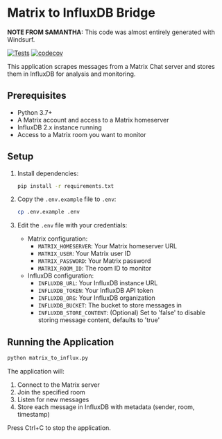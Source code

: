 # Matrix to InfluxDB Bridge

**NOTE FROM SAMANTHA:** This code was almost entirely generated with Windsurf.

[![Tests](https://github.com/samanthavbarron/matrix-to-influxdb/actions/workflows/tests.yml/badge.svg)](https://github.com/samanthavbarron/matrix-to-influxdb/actions/workflows/tests.yml)
[![codecov](https://codecov.io/gh/samanthavbarron/matrix-to-influxdb/branch/main/graph/badge.svg)](https://codecov.io/gh/samanthavbarron/matrix-to-influxdb)

This application scrapes messages from a Matrix Chat server and stores them in InfluxDB for analysis and monitoring.

## Prerequisites

- Python 3.7+
- A Matrix account and access to a Matrix homeserver
- InfluxDB 2.x instance running
- Access to a Matrix room you want to monitor

## Setup

1. Install dependencies:
   ```bash
   pip install -r requirements.txt
   ```

2. Copy the `.env.example` file to `.env`:
   ```bash
   cp .env.example .env
   ```

3. Edit the `.env` file with your credentials:
   - Matrix configuration:
     - `MATRIX_HOMESERVER`: Your Matrix homeserver URL
     - `MATRIX_USER`: Your Matrix user ID
     - `MATRIX_PASSWORD`: Your Matrix password
     - `MATRIX_ROOM_ID`: The room ID to monitor
   - InfluxDB configuration:
     - `INFLUXDB_URL`: Your InfluxDB instance URL
     - `INFLUXDB_TOKEN`: Your InfluxDB API token
     - `INFLUXDB_ORG`: Your InfluxDB organization
     - `INFLUXDB_BUCKET`: The bucket to store messages in
     - `INFLUXDB_STORE_CONTENT`: (Optional) Set to 'false' to disable storing message content, defaults to 'true'

## Running the Application

```bash
python matrix_to_influx.py
```

The application will:
1. Connect to the Matrix server
2. Join the specified room
3. Listen for new messages
4. Store each message in InfluxDB with metadata (sender, room, timestamp)

Press Ctrl+C to stop the application.
